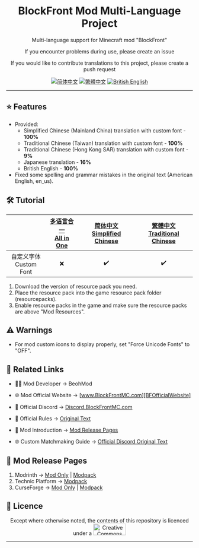 <div align="center">

# BlockFront Mod Multi-Language Project

Multi-language support for Minecraft mod "BlockFront"

If you encounter problems during use, please create an issue

If you would like to contribute translations to this project, please create a push request

[![简体中文][SChinese-for-the-badge]][SChinese] [![繁體中文][TChinese-for-the-badge]][TChinese] [![British English][BrEnglish-for-the-badge]][BrEnglish]

</div>

***

## ⭐ Features

- Provided:
  - Simplified Chinese (Mainland China) translation with custom font - **100%**
  - Traditional Chinese (Taiwan) translation with custom font - **100%**
  - Traditional Chinese (Hong Kong SAR) translation with custom font - **9%**
  - Japanese translation - **16%**
  - British English - **100%**
- Fixed some spelling and grammar mistakes in the original text (American English, en_us).

## 🛠️ Tutorial

<div align="center">

| | [多语言合一<br>All in One](https://modrinth.com/resourcepack/blockfront-mod-multi-language-project-all) | [简体中文<br>Simplified Chinese](https://modrinth.com/resourcepack/blockfront-mod-multi-language-project-schinese) | [繁體中文<br>Traditional Chinese](https://modrinth.com/resourcepack/blockfront-mod-multi-language-project-tchinese) |
| :-: | :-: | :-: | :-: |
| 自定义字体<br>Custom Font | ❌ | ✔️ | ✔️ |

</div>

1. Download the version of resource pack you need.
2. Place the resource pack into the game resource pack folder (resourcepacks).
3. Enable resource packs in the game and make sure the resource packs are above "Mod Resources".

## ⚠️ Warnings

- For mod custom icons to display properly, set "Force Unicode Fonts" to "OFF".

## 🔗 Related Links

- 🧑‍💻 Mod Developer → BeohMod

- 🌐 Mod Official Website → [www.BlockFrontMC.com][BFOfficialWebsite]

- 💬 Official Discord → [Discord.BlockFrontMC.com][BFOfficialDiscord]

- 📄 Official Rules → [Original Text][BFOfficialRules-OfficialWebsite]

- 📄 Mod Introduction → [Mod Release Pages](#-mod-release-pages)

- 🌐 Custom Matchmaking Guide → [Official Discord Original Text][BFCustomMatchmakingGuide-DiscordForum]

## 🔗 Mod Release Pages

1. Modrinth → [Mod Only][BFModrinth] | [Modpack][BFModpackModrinth]
2. Technic Platform → [Modpack][BFModpackTechnic]
3. CurseForge → [Mod Only][BFCurseForge] | [Modpack][BFModpackCurseForge]

## 🤝 Licence

<div align="center">

Except where otherwise noted, the contents of this repository is licenced under a
<a href="https://creativecommons.org/licenses/by-nc-sa/4.0/"><img src="http://mirrors.creativecommons.org/presskit/buttons/88x31/png/by-nc-sa.png" alt="Creative Commons Attribution 4.0 International Licence，CC BY-NC-SA 4.0" width="88" height="31" /></a>

</div>

***

[BFCurseForge]: https://www.curseforge.com/minecraft/mc-mods/blockfront-world-war-ii
[BFCustomMatchmakingGuide-DiscordForum]: https://discord.com/channels/899063859539759154/1090433325564432495/1090433325564432495
[BFModpackCurseForge]: https://www.curseforge.com/minecraft/modpacks/blockfront-world-war-ii
[BFModpackModrinth]: https://modrinth.com/modpack/blockfront-mod-pack
[BFModpackTechnic]: https://www.technicpack.net/modpack/blockfront-official-modpack.1957622
[BFModrinth]: https://modrinth.com/mod/blockfront
[BFOfficialDiscord]: https://discord.blockfrontmc.com
[BFOfficialRules-OfficialWebsite]: https://www.blockfrontmc.com/rules
[BFOfficialWebsite]: https://www.blockfrontmc.com
[BrEnglish-for-the-badge]: https://img.shields.io/badge/Language-British_English-012169?style=for-the-badge
[BrEnglish]: README/README.en-gb.md
[SChinese-for-the-badge]: https://img.shields.io/badge/%E8%AF%AD%E8%A8%80-%E7%AE%80%E4%BD%93%E4%B8%AD%E6%96%87-ee1620?style=for-the-badge
[SChinese]: README/README.zh-cn.md
[TChinese-for-the-badge]: https://img.shields.io/badge/%E8%AA%9E%E8%A8%80-%E7%B9%81%E9%AB%94%E4%B8%AD%E6%96%87-ee1620?style=for-the-badge
[TChinese]: README/README.zh-tw.md
